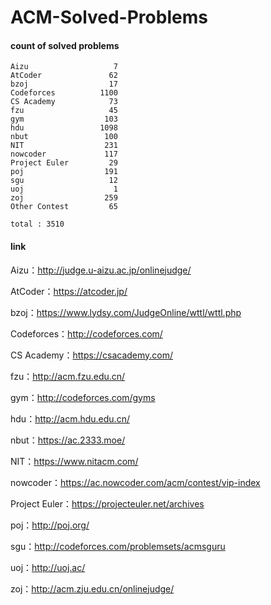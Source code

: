 ﻿# ACM-Solved-Problems

#### count of solved problems
	Aizu                   7
	AtCoder               62
	bzoj                  17
	Codeforces          1100
	CS Academy            73
	fzu                   45
	gym                  103
	hdu                 1098
	nbut                 100
	NIT                  231
	nowcoder             117
	Project Euler         29
	poj                  191
	sgu                   12
	uoj                    1
	zoj                  259
	Other Contest         65

`total : 3510`


#### link

Aizu：http://judge.u-aizu.ac.jp/onlinejudge/

AtCoder：https://atcoder.jp/

bzoj：https://www.lydsy.com/JudgeOnline/wttl/wttl.php

Codeforces：http://codeforces.com/

CS Academy：https://csacademy.com/

fzu：http://acm.fzu.edu.cn/

gym：http://codeforces.com/gyms

hdu：http://acm.hdu.edu.cn/

nbut：https://ac.2333.moe/

NIT：https://www.nitacm.com/

nowcoder：https://ac.nowcoder.com/acm/contest/vip-index

Project Euler：https://projecteuler.net/archives

poj：http://poj.org/

sgu：http://codeforces.com/problemsets/acmsguru

uoj：http://uoj.ac/

zoj：http://acm.zju.edu.cn/onlinejudge/